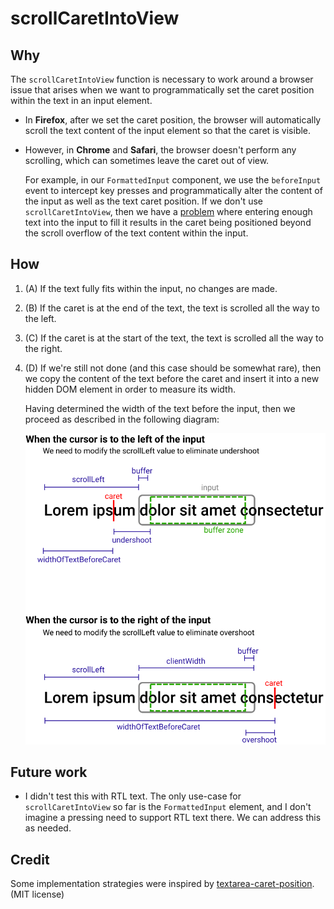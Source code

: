 # scrollCaretIntoView

## Why

The `scrollCaretIntoView` function is necessary to work around a browser issue that arises when we want to programmatically set the caret position within the text in an input element.

- In **Firefox**, after we set the caret position, the browser will automatically scroll the text content of the input element so that the caret is visible.

- However, in **Chrome** and **Safari**, the browser doesn't perform any scrolling, which can sometimes leave the caret out of view.

    For example, in our `FormattedInput` component, we use the `beforeInput` event to intercept key presses and programmatically alter the content of the input as well as the text caret position. If we don't use `scrollCaretIntoView`, then we have a [problem](https://github.com/centerofci/mathesar/issues/2758) where entering enough text into the input to fill it results in the caret being positioned beyond the scroll overflow of the text content within the input.

## How

1. (A) If the text fully fits within the input, no changes are made.

1. (B) If the caret is at the end of the text, the text is scrolled all the way to the left.

1. (C) If the caret is at the start of the text, the text is scrolled all the way to the right.

1. (D) If we're still not done (and this case should be somewhat rare), then we copy the content of the text before the caret and insert it into a new hidden DOM element in order to measure its width.

    Having determined the width of the text before the input, then we proceed as described in the following diagram:

    <img src="./README.svg" width="500px" />

## Future work

- I didn't test this with RTL text. The only use-case for `scrollCaretIntoView` so far is the `FormattedInput` element, and I don't imagine a pressing need to support RTL text there. We can address this as needed.

## Credit

Some implementation strategies were inspired by [textarea-caret-position](https://github.com/component/textarea-caret-position). (MIT license)

